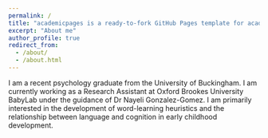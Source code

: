 ```yaml
---
permalink: /
title: "academicpages is a ready-to-fork GitHub Pages template for academic personal websites"
excerpt: "About me"
author_profile: true
redirect_from: 
  - /about/
  - /about.html
---
```


I am a recent psychology graduate from the University of Buckingham. I am currently working as a Research Assistant at Oxford Brookes University BabyLab under the guidance of Dr Nayeli Gonzalez-Gomez. I am primarily interested in the development of word-learning heuristics and the relationship between language and cognition in early childhood development. 
